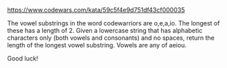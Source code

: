 https://www.codewars.com/kata/59c5f4e9d751df43cf000035

The vowel substrings in the word codewarriors are o,e,a,io. The longest of these has a length of 2. Given a lowercase string that has alphabetic characters only (both vowels and consonants) and no spaces, return the length of the longest vowel substring. Vowels are any of aeiou.

Good luck!